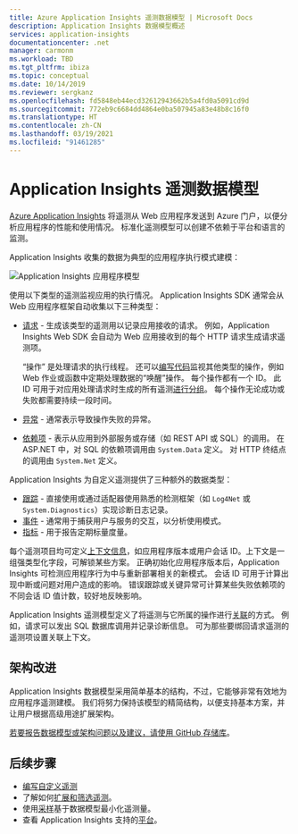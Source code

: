 ```yaml
---
title: Azure Application Insights 遥测数据模型 | Microsoft Docs
description: Application Insights 数据模型概述
services: application-insights
documentationcenter: .net
manager: carmonm
ms.workload: TBD
ms.tgt_pltfrm: ibiza
ms.topic: conceptual
ms.date: 10/14/2019
ms.reviewer: sergkanz
ms.openlocfilehash: fd5848eb44ecd32612943662b5a4fd0a5091cd9d
ms.sourcegitcommit: 772eb9c6684dd4864e0ba507945a83e48b8c16f0
ms.translationtype: HT
ms.contentlocale: zh-CN
ms.lasthandoff: 03/19/2021
ms.locfileid: "91461285"
---
```

# <a name="application-insights-telemetry-data-model"></a>Application Insights 遥测数据模型

[Azure Application Insights](./app-insights-overview.md) 将遥测从 Web 应用程序发送到 Azure 门户，以便分析应用程序的性能和使用情况。 标准化遥测模型可以创建不依赖于平台和语言的监测。 

Application Insights 收集的数据为典型的应用程序执行模式建模：

![Application Insights 应用程序模型](./media/data-model/application-insights-data-model.png)

使用以下类型的遥测监视应用的执行情况。 Application Insights SDK 通常会从 Web 应用程序框架自动收集以下三种类型：

* [请求](data-model-request-telemetry.md)  - 生成该类型的遥测用以记录应用接收的请求。 例如，Application Insights Web SDK 会自动为 Web 应用接收到的每个 HTTP 请求生成请求遥测项。 

    “操作”  是处理请求的执行线程。 还可以[编写代码](./api-custom-events-metrics.md#trackrequest)监视其他类型的操作，例如 Web 作业或函数中定期处理数据的“唤醒”操作。  每个操作都有一个 ID。 此 ID 可用于对应用处理请求时生成的所有遥测[进行分组](./correlation.md)。 每个操作无论成功或失败都需要持续一段时间。
* [异常](data-model-exception-telemetry.md)  - 通常表示导致操作失败的异常。
* [依赖项](data-model-dependency-telemetry.md)  - 表示从应用到外部服务或存储（如 REST API 或 SQL）的调用。 在 ASP.NET 中，对 SQL 的依赖项调用由 `System.Data` 定义。 对 HTTP 终结点的调用由 `System.Net` 定义。 

Application Insights 为自定义遥测提供了三种额外的数据类型：

* [跟踪](data-model-trace-telemetry.md) - 直接使用或通过适配器使用熟悉的检测框架（如 `Log4Net` 或 `System.Diagnostics`）实现诊断日志记录。
* [事件](data-model-event-telemetry.md) - 通常用于捕获用户与服务的交互，以分析使用模式。
* [指标](data-model-metric-telemetry.md) - 用于报告定期标量度量。

每个遥测项目均可定义[上下文信息](data-model-context.md)，如应用程序版本或用户会话 ID。上下文是一组强类型化字段，可解锁某些方案。 正确初始化应用程序版本后，Application Insights 可检测应用程序行为中与重新部署相关的新模式。 会话 ID 可用于计算出现中断或问题对用户造成的影响。 错误跟踪或关键异常可计算某些失败依赖项的不同会话 ID 值计数，较好地反映影响。

Application Insights 遥测模型定义了将遥测与它所属的操作进行[关联](./correlation.md)的方式。 例如，请求可以发出 SQL 数据库调用并记录诊断信息。 可为那些要绑回请求遥测的遥测项设置关联上下文。

## <a name="schema-improvements"></a>架构改进

Application Insights 数据模型采用简单基本的结构，不过，它能够非常有效地为应用程序遥测建模。 我们将努力保持该模型的精简结构，以便支持基本方案，并让用户根据高级用途扩展架构。

[若要报告数据模型或架构问题以及建议，请使用 GitHub 存储库](https://github.com/microsoft/ApplicationInsights-dotnet/issues/new/choose)。

## <a name="next-steps"></a>后续步骤

- [编写自定义遥测](./api-custom-events-metrics.md)
- 了解如何[扩展和筛选遥测](./api-filtering-sampling.md)。
- 使用[采样](./sampling.md)基于数据模型最小化遥测量。
- 查看 Application Insights 支持的[平台](./platforms.md)。

